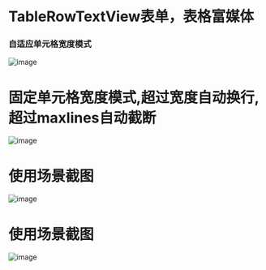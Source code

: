 
# TableRowTextView表单，表格富媒体

### 自适应单元格宽度模式
![image](https://github.com/mrme2014/TableRowTextView/raw/master/images/1.png)


# 固定单元格宽度模式,超过宽度自动换行,超过maxlines自动截断
![image](https://github.com/mrme2014/TableRowTextView/raw/master/images/2.png)

# 使用场景截图
![image](https://github.com/mrme2014/TableRowTextView/raw/master/images/3.png)

# 使用场景截图
![image](https://github.com/mrme2014/TableRowTextView/raw/master/images/4.png)
